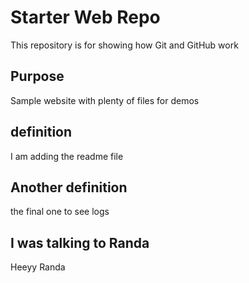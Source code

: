 # Starter Web Repo

This repository is for showing how Git and GitHub work

## Purpose

Sample website with plenty of files for demos

## definition 

I am adding the readme file

## Another definition 

the final one to see logs

## I was talking to Randa
Heeyy Randa

